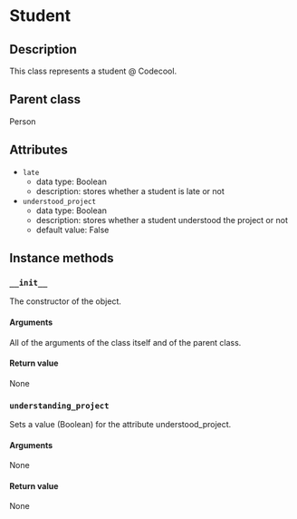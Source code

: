 # Student

## Description
This class represents a student @ Codecool.

## Parent class
Person

## Attributes

* ```late```
  * data type: Boolean
  * description: stores whether a student is late or not
* ```understood_project```
  * data type: Boolean
  * description: stores whether a student understood the project or not
  * default value: False

## Instance methods

### ```__init__```
The constructor of the object.

#### Arguments
All of the arguments of the class itself and of the parent class.

#### Return value
None

### ```understanding_project```
Sets a value (Boolean) for the attribute understood_project.

#### Arguments
None

#### Return value
None
